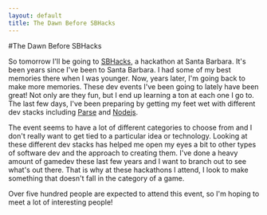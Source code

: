 ```yaml
---
layout: default
title: The Dawn Before SBHacks
---
```


#The Dawn Before SBHacks

So tomorrow I'll be going to [SBHacks](http://www.ucsbhacks.com/), a hackathon at Santa Barbara.
It's been years since I've been to Santa Barbara. I had some of my best
memories there when I was younger. Now, years later, I'm going back to
make more memories. These dev events I've been going to lately have been
great! Not only are they fun, but I end up learning a ton at each one I
go to. The last few days, I've been preparing by getting my feet wet
with different dev stacks including [Parse](https://parse.com/) and [Nodejs](http://nodejs.org/).

The event seems to have a lot of different categories to choose from and
I don't really want to get tied to a particular idea or technology. Looking
at these different dev stacks has helped me open my eyes a bit to other
types of software dev and the approach to creating them. I've done a
heavy amount of gamedev these last few years and I want to branch out to
see what's out there. That is why at these hackathons I attend, I look
to make something that doesn't fall in the category of a game.

Over five hundred people are expected to attend this event, so I'm
hoping to meet a lot of interesting people!
